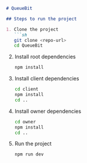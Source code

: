 

````markdown
# QueueBit

## Steps to run the project

1. Clone the project
   ```sh
   git clone <repo-url>
   cd QueueBit
````

2. Install root dependencies

   ```sh
   npm install
   ```

3. Install client dependencies

   ```sh
   cd client
   npm install
   cd ..
   ```

4. Install owner dependencies

   ```sh
   cd owner
   npm install
   cd ..
   ```

5. Run the project

   ```sh
   npm run dev
   ```



